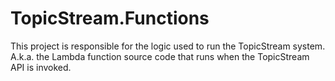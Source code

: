 # TopicStream.Functions

This project is responsible for the logic used to run the TopicStream system. A.k.a. the
Lambda function source code that runs when the TopicStream API is invoked.
